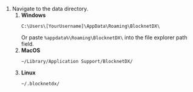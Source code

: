 1. Navigate to the data directory.
	1. **Windows**
		```
		C:\Users\[YourUsername]\AppData\Roaming\BlocknetDX\
		```
		Or paste `%appdata%\Roaming\BlocknetDX\` into the file explorer path field.
	1. **MacOS**
		```
		~/Library/Application Support/BlocknetDX/
		```
	1. **Linux**
		```
		~/.blocknetdx/
		```